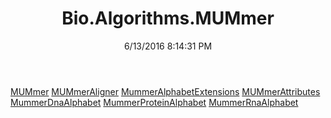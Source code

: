 ﻿---
title: Bio.Algorithms.MUMmer
date: 6/13/2016 8:14:31 PM
---

[MUMmer](T-Bio.Algorithms.MUMmer.MUMmer.html)
[MUMmerAligner](T-Bio.Algorithms.MUMmer.MUMmerAligner.html)
[MummerAlphabetExtensions](T-Bio.Algorithms.MUMmer.MummerAlphabetExtensions.html)
[MUMmerAttributes](T-Bio.Algorithms.MUMmer.MUMmerAttributes.html)
[MummerDnaAlphabet](T-Bio.Algorithms.MUMmer.MummerDnaAlphabet.html)
[MummerProteinAlphabet](T-Bio.Algorithms.MUMmer.MummerProteinAlphabet.html)
[MummerRnaAlphabet](T-Bio.Algorithms.MUMmer.MummerRnaAlphabet.html)
